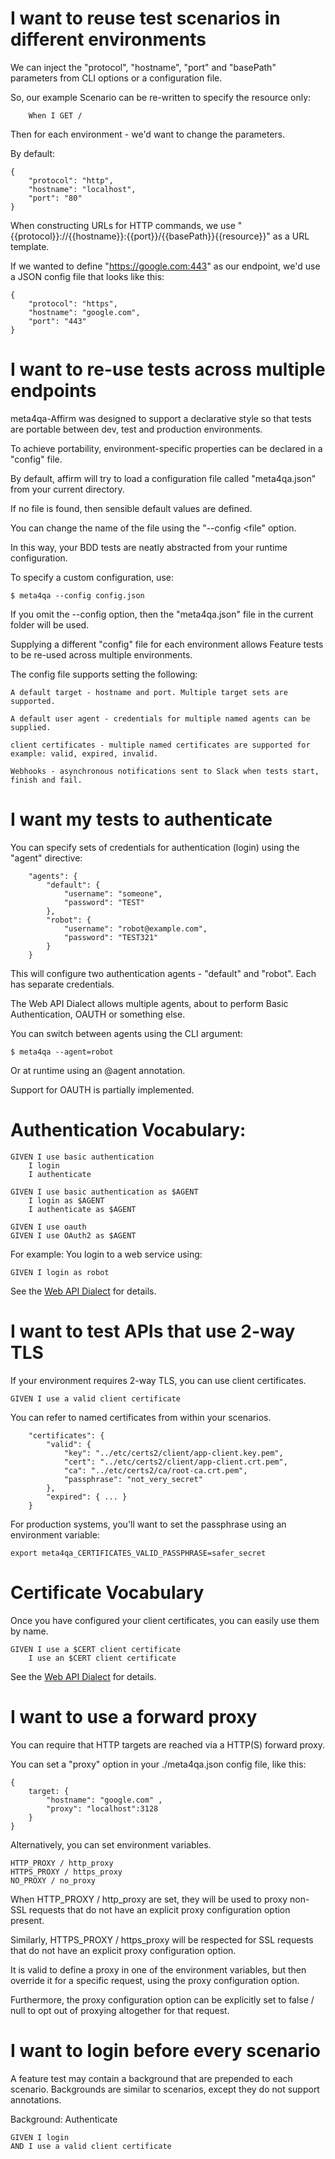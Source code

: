 
I want to reuse test scenarios in different environments
========================================================

We can inject the "protocol", "hostname", "port" and "basePath" parameters from CLI options or a configuration file.

So, our example Scenario can be re-written to specify the resource only:
	
	    When I GET /

Then for each environment - we'd want to change the parameters.

By default:

	{
		"protocol": "http",
		"hostname": "localhost",
		"port": "80"
	}


When constructing URLs for HTTP commands, we use "{{protocol}}://{{hostname}}:{{port}}/{{basePath}}{{resource}}" as a URL template.

If we wanted to define "https://google.com:443" as our endpoint, we'd use a JSON config file that looks like this:

	{
		"protocol": "https",
		"hostname": "google.com",
		"port": "443"
	}


I want to re-use tests across multiple endpoints
=================================================

meta4qa-Affirm was designed to support a declarative style so that tests are portable between dev, test and production environments. 

To achieve portability, environment-specific properties can be declared in a "config" file.

By default, affirm will try to load a configuration file called "meta4qa.json" from your current directory. 

If no file is found, then sensible default values are defined.

You can change the name of the file using the "--config <file" option.

In this way, your BDD tests are neatly abstracted from your runtime configuration.

To specify a custom configuration, use:

	$ meta4qa --config config.json

If you omit the --config option, then the "meta4qa.json" file in the current folder will be used.

Supplying a different "config" file for each environment allows Feature tests to be re-used across multiple environments.

The config file supports setting the following:

	A default target - hostname and port. Multiple target sets are supported.

	A default user agent - credentials for multiple named agents can be supplied.

	client certificates - multiple named certificates are supported for example: valid, expired, invalid.

	Webhooks - asynchronous notifications sent to Slack when tests start, finish and fail.

I want my tests to authenticate
===============================

You can specify sets of credentials for authentication (login) using the "agent" directive:

		"agents": {
			"default": {
				"username": "someone",
				"password": "TEST"
			},
			"robot": {
				"username": "robot@example.com",
				"password": "TEST321"
			}
		}

This will configure two authentication agents - "default" and "robot". Each has separate credentials.

The Web API Dialect allows multiple agents, about to perform Basic Authentication, OAUTH or something else.

You can switch between agents using the CLI argument:

	$ meta4qa --agent=robot

Or at runtime using an @agent annotation.

Support for OAUTH is partially implemented.

Authentication Vocabulary:
==========================

	GIVEN I use basic authentication
	    I login
	    I authenticate

	GIVEN I use basic authentication as $AGENT
	    I login as $AGENT
	    I authenticate as $AGENT

	GIVEN I use oauth
	GIVEN I use OAuth2 as $AGENT

For example: You login to a web service using:

	GIVEN I login as robot

See the [Web API Dialect](vocab.md) for details.

I want to test APIs that use 2-way TLS
======================================

If your environment requires 2-way TLS, you can use client certificates.

	GIVEN I use a valid client certificate

You can refer to named certificates from within your scenarios.

		"certificates": {
			"valid": {
				"key": "../etc/certs2/client/app-client.key.pem",
				"cert": "../etc/certs2/client/app-client.crt.pem",
				"ca": "../etc/certs2/ca/root-ca.crt.pem",
				"passphrase": "not_very_secret"
			}, 
			"expired": { ... }
		}
		
For production systems, you'll want to set the passphrase using an environment variable:

	export meta4qa_CERTIFICATES_VALID_PASSPHRASE=safer_secret

Certificate Vocabulary
======================

Once you have configured your client certificates, you can easily use them by name.

	GIVEN I use a $CERT client certificate
	    I use an $CERT client certificate
    
See the [Web API Dialect](vocab.md) for details.

I want to use a forward proxy
=============================

You can require that HTTP targets are reached via a HTTP(S) forward proxy. 

You can set a "proxy" option in your ./meta4qa.json config file, like this:

	{
		target: {
			"hostname": "google.com" ,
			"proxy": "localhost":3128
		}
	}

Alternatively, you can set environment variables.

	HTTP_PROXY / http_proxy
	HTTPS_PROXY / https_proxy
	NO_PROXY / no_proxy

When HTTP_PROXY / http_proxy are set, they will be used to proxy non-SSL requests that do not have an explicit proxy configuration option present. 

Similarly, HTTPS_PROXY / https_proxy will be respected for SSL requests that do not have an explicit proxy configuration option. 

It is valid to define a proxy in one of the environment variables, but then override it for a specific request, using the proxy configuration option. 

Furthermore, the proxy configuration option can be explicitly set to false / null to opt out of proxying altogether for that request.

I want to login before every scenario
==================================================

A feature test may contain a background that are prepended to each scenario.
Backgrounds are similar to scenarios, except they do not support annotations.

Background: Authenticate

	GIVEN I login
	AND I use a valid client certificate
